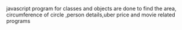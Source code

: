 javascript program for classes and objects are done to find the area, circumference of circle ,person details,uber price and movie related programs

